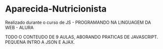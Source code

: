 # Aparecida-Nutricionista
Realizado durante o curso de JS - PROGRAMANDO NA LINGUAGEM DA WEB - ALURA

TODO O CONTEUDO DE 9 AULAS, ABORANDO PRATICAS DE JAVASCRIPT. 
PEQUENA INTRO A JSON E AJAX.

